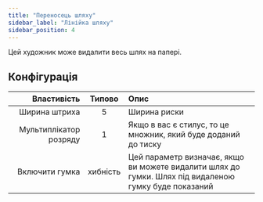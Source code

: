 ```yaml
---
title: "Переносець шляху"
sidebar_label: "Лінійка шляху"
sidebar_position: 4
---
```



Цей художник може видалити весь шлях на папері.

## Конфігурація

|            Властивість |  Типово  | Опис                                                                                                  |
| ----------------------:|:--------:|:----------------------------------------------------------------------------------------------------- |
|          Ширина штриха |    5     | Ширина риски                                                                                          |
| Мультиплікатор розряду |    1     | Якщо в вас є стилус, то це множник, який буде доданий до тиску                                        |
|         Включити гумка | хибність | Цей параметр визначає, якщо ви можете видалити шлях до гумки. Шлях під видаленою гумку буде показаний |
